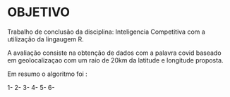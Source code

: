 # OBJETIVO

Trabalho de conclusão da disciplina: Inteligencia Competitiva com a utilização da lingaugem R.

A avaliação consiste na obtenção de dados com a palavra covid baseado em geolocalizaçao com um raio de 20km da latitude e longitude proposta. 

Em resumo o algoritmo foi :


1- 
2-
3-
4-
5-
6-

